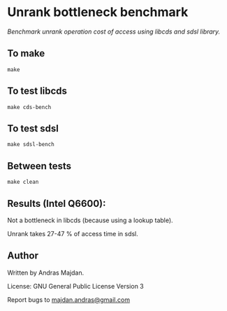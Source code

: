 # Unrank bottleneck benchmark

*Benchmark unrank operation cost of access using libcds and sdsl library.*

## To make
```make```

## To test libcds
```make cds-bench```

## To test sdsl
```make sdsl-bench```

## Between tests
```make clean```

## Results (Intel Q6600):

Not a bottleneck in libcds (because using a lookup table).

Unrank takes 27-47 % of access time in sdsl.


## Author

Written by Andras Majdan.

License: GNU General Public License Version 3

Report bugs to <majdan.andras@gmail.com>
